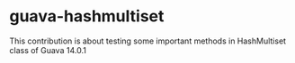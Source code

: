 guava-hashmultiset
==================
This contribution is about testing some important methods in HashMultiset class of Guava 14.0.1
